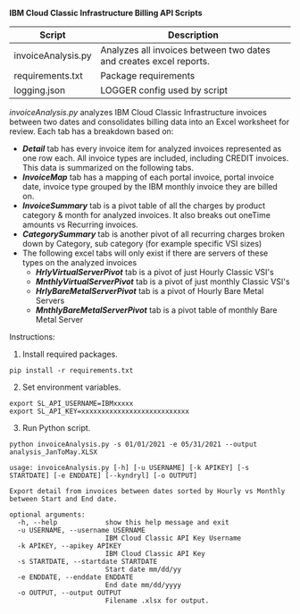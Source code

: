 **IBM Cloud Classic Infrastructure Billing API Scripts**

Script | Description
------ | -----------
invoiceAnalysis.py | Analyzes all invoices between two dates and creates excel reports.
requirements.txt | Package requirements
logging.json | LOGGER config used by script

*invoiceAnalysis.py* analyzes IBM Cloud Classic Infrastructure invoices between two dates and consolidates billing data into an
Excel worksheet for review.  Each tab has a breakdown based on:

   - ***Detail*** tab has every invoice item for analyzed invoices represented as one row each.  All invoice types are included, including CREDIT invoices.  This data is summarized on the following tabs.
   - ***InvoiceMap*** tab has a mapping of each portal invoice, portal invoice date, invoice type grouped by the IBM monthly invoice they are billed on.
   - ***InvoiceSummary*** tab is a pivot table of all the charges by product category & month for analyzed invoices. It also breaks out oneTime amounts vs Recurring invoices.
   - ***CategorySummary*** tab is another pivot of all recurring charges broken down by Category, sub category (for example specific VSI sizes)
   - The following excel tabs will only exist if there are servers of these types on the analyzed invoices
        - ***HrlyVirtualServerPivot*** tab is a pivot of just Hourly Classic VSI's
        - ***MnthlyVirtualServerPivot*** tab is a pivot of just monthly Classic VSI's
        - ***HrlyBareMetalServerPivot*** tab is a pivot of Hourly Bare Metal Servers
        - ***MnthlyBareMetalServerPivot*** tab is a pivot table of monthly Bare Metal Server

Instructions:

1. Install required packages.  
````
pip install -r requirements.txt
````
2.  Set environment variables.
```bazaar
export SL_API_USERNAME=IBMxxxxx
export SL_API_KEY=xxxxxxxxxxxxxxxxxxxxxxxxxxx
```

3.  Run Python script.
```bazaar
python invoiceAnalysis.py -s 01/01/2021 -e 05/31/2021 --output analysis_JanToMay.XLSX
```

```bazaar
usage: invoiceAnalysis.py [-h] [-u USERNAME] [-k APIKEY] [-s STARTDATE] [-e ENDDATE] [--kyndryl] [-o OUTPUT]

Export detail from invoices between dates sorted by Hourly vs Monthly between Start and End date.

optional arguments:
  -h, --help            show this help message and exit
  -u USERNAME, --username USERNAME
                        IBM Cloud Classic API Key Username
  -k APIKEY, --apikey APIKEY
                        IBM Cloud Classic API Key
  -s STARTDATE, --startdate STARTDATE
                        Start date mm/dd/yy
  -e ENDDATE, --enddate ENDDATE
                        End date mm/dd/yyyy
  -o OUTPUT, --output OUTPUT
                        Filename .xlsx for output.

```
